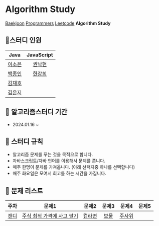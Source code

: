 # Algorithm Study
[Baekjoon](https://www.acmicpc.net/) [Programmers](https://school.programmers.co.kr/learn/challenges?order=acceptance_desc)  [Leetcode](https://leetcode.com/)  **Algorithm Study**

## :rainbow:스터디 인원
 
| **Java** | **JavaScript** |
|:---:|:---:|
|[이소은](https://github.com/ddonydev) |[권낙현](https://github.com/knh6269)|
|[백종인](https://github.com/rookedsysc)      |[한강희](https://github.com/hanabcde2) |
|[김재호](https://github.com/chamominedev)      |  |
|[김은지](https://github.com/EunJeeKim0402)      | |
## :rainbow: 알고리즘스터디 기간

- 2024.01.16 ~

## :rainbow: 스터디 규칙

- 알고리즘 문제를 푸는 것을 목적으로 합니다.
- 자바스크립트/자바 언어를 이용해서 문제를 풉니다.
- 매주 한명이 문제를 가져옵니다. (아래 선택지중 하나를 선택합니다) 
- 매주 화요일은 모여서 회고를 하는 시간을 가집니다.

## :rainbow: 문제 리스트

| 주차 | 문제1 | 문제2 | 문제3 | 문제4 | 문제5 | 
| :---: | :---: | :---: | :---: | :---: | :---: |
| [캔디](https://leetcode.com/problems/candy/description/?envType=study-plan-v2&envId=top-interview-150) | [주식 최적 가격에 사고 팔기](https://leetcode.com/problems/best-time-to-buy-and-sell-stock/description/?envType=study-plan-v2&envId=top-interview-150) | [컵라면](https://www.acmicpc.net/problem/1781) | [보물](https://www.acmicpc.net/problem/1026) | [주사위](https://www.acmicpc.net/problem/1041) | 